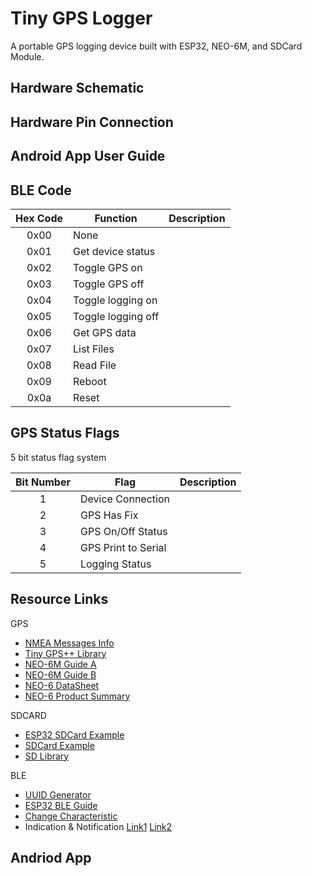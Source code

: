 # Tiny GPS Logger

A portable GPS logging device built with ESP32, NEO-6M, and SDCard Module. 

## Hardware Schematic

## Hardware Pin Connection

## Android App User Guide

## BLE Code

| Hex Code    | Function    | Description |
| :---: | --- | --- |
| 0x00 | None             	|  |
| 0x01 | Get device status 	|  |
| 0x02 | Toggle GPS on 		|  |
| 0x03 | Toggle GPS off 	|  |
| 0x04 | Toggle logging on 	|  |
| 0x05 | Toggle logging off |  |
| 0x06 | Get GPS data 		|  |
| 0x07 | List Files 		|  |
| 0x08 | Read File 			|  |
| 0x09 | Reboot 			|  |
| 0x0a | Reset 				|  |

## GPS Status Flags

5 bit status flag system

| Bit Number | Flag | Description |
| :---: | --- | --- |
| 1 | Device Connection 	|  |
| 2 | GPS Has Fix 			|  |
| 3 | GPS On/Off Status		|  |
| 4 | GPS Print to Serial 	|  |
| 5 | Logging Status 		|  |

## Resource Links

GPS
- [NMEA Messages Info](https://www.gpsinformation.org/dale/nmea.htm)
- [Tiny GPS++ Library](http://arduiniana.org/libraries/tinygpsplus/)
- [NEO-6M Guide A](https://randomnerdtutorials.com/guide-to-neo-6m-gps-module-with-arduino/)
- [NEO-6M Guide B](https://lastminuteengineers.com/neo6m-gps-arduino-tutorial/)
- [NEO-6 DataSheet](https://www.u-blox.com/sites/default/files/products/documents/NEO-6_DataSheet_%28GPS.G6-HW-09005%29.pdf)
- [NEO-6 Product Summary](https://www.u-blox.com/sites/default/files/products/documents/NEO-6_ProductSummary_%28GPS.G6-HW-09003%29.pdf)

SDCARD
- [ESP32 SDCard Example](https://randomnerdtutorials.com/esp32-data-logging-temperature-to-microsd-card/)
- [SDCard Example](https://lastminuteengineers.com/arduino-micro-sd-card-module-tutorial/)
- [SD Library](https://www.arduino.cc/en/reference/SD)

BLE
- [UUID Generator](https://www.uuidgenerator.net/)
- [ESP32 BLE Guide](https://randomnerdtutorials.com/esp32-bluetooth-low-energy-ble-arduino-ide/)
- [Change Characteristic](https://github.com/espressif/arduino-esp32/issues/1038)
- Indication & Notification [Link1](https://community.nxp.com/docs/DOC-328525) [Link2](https://www.onethesis.com/2015/11/21/ble-introduction-notify-or-indicate/)

Andriod App
- 

